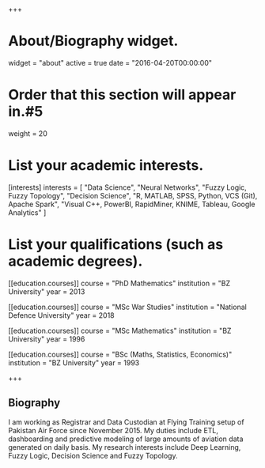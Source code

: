 +++
# About/Biography widget.
widget = "about"
active = true
date = "2016-04-20T00:00:00"

# Order that this section will appear in.#5
weight = 20 

# List your academic interests.
[interests]
  interests = [
    "Data Science",
    "Neural Networks",
    "Fuzzy Logic, Fuzzy Topology",
    "Decision Science",
    "R, MATLAB, SPSS, Python, VCS (Git), Apache Spark",
    "Visual C++, PowerBI, RapidMiner, KNIME, Tableau, Google Analytics"
  ]


# List your qualifications (such as academic degrees).
[[education.courses]]
  course = "PhD Mathematics"
  institution = "BZ University"
  year = 2013

[[education.courses]]
  course = "MSc War Studies"
  institution = "National Defence University"
  year = 2018
  
[[education.courses]]
  course = "MSc Mathematics"
  institution = "BZ University"
  year = 1996

[[education.courses]]
  course = "BSc (Maths, Statistics, Economics)"
  institution = "BZ University"
  year = 1993
 
+++
## Biography
I am working as Registrar and Data Custodian at Flying Training setup of Pakistan Air Force since November 2015. My duties include ETL, dashboarding and predictive modeling of large amounts of aviation data generated on daily basis. My research interests include Deep Learning, Fuzzy Logic, Decision Science and Fuzzy Topology. 

